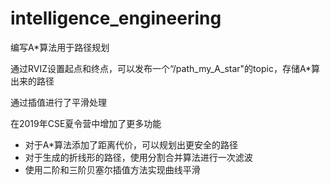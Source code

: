# intelligence_engineering
编写A*算法用于路径规划

通过RVIZ设置起点和终点，可以发布一个“/path_my_A_star"的topic，存储A*算出来的路径

通过插值进行了平滑处理

在2019年CSE夏令营中增加了更多功能
* 对于A*算法添加了距离代价，可以规划出更安全的路径
* 对于生成的折线形的路径，使用分割合并算法进行一次滤波
* 使用二阶和三阶贝塞尔插值方法实现曲线平滑
